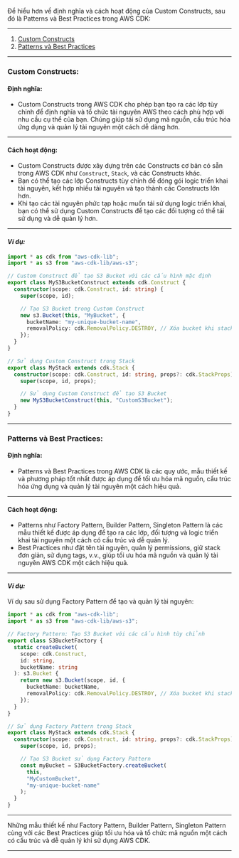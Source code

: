 Để hiểu hơn về định nghĩa và cách hoạt động của Custom Constructs, sau đó là Patterns và Best Practices trong AWS CDK:

---

1. [Custom Constructs](#custom-constructs)
2. [Patterns và Best Practices](#patterns-và-best-practices)

---

### Custom Constructs:

#### **Định nghĩa:**

- Custom Constructs trong AWS CDK cho phép bạn tạo ra các lớp tùy chỉnh để định nghĩa và tổ chức tài nguyên AWS theo cách phù hợp với nhu cầu cụ thể của bạn. Chúng giúp tái sử dụng mã nguồn, cấu trúc hóa ứng dụng và quản lý tài nguyên một cách dễ dàng hơn.

---

#### **Cách hoạt động:**

- Custom Constructs được xây dựng trên các Constructs cơ bản có sẵn trong AWS CDK như `Construct`, `Stack`, và các Constructs khác.
- Bạn có thể tạo các lớp Constructs tùy chỉnh để đóng gói logic triển khai tài nguyên, kết hợp nhiều tài nguyên và tạo thành các Constructs lớn hơn.
- Khi tạo các tài nguyên phức tạp hoặc muốn tái sử dụng logic triển khai, bạn có thể sử dụng Custom Constructs để tạo các đối tượng có thể tái sử dụng và dễ quản lý hơn.

---

#### _Ví dụ:_

```typescript
import * as cdk from "aws-cdk-lib";
import * as s3 from "aws-cdk-lib/aws-s3";

// Custom Construct để tạo S3 Bucket với các cấu hình mặc định
export class MyS3BucketConstruct extends cdk.Construct {
  constructor(scope: cdk.Construct, id: string) {
    super(scope, id);

    // Tạo S3 Bucket trong Custom Construct
    new s3.Bucket(this, "MyBucket", {
      bucketName: "my-unique-bucket-name",
      removalPolicy: cdk.RemovalPolicy.DESTROY, // Xóa bucket khi stack bị xóa
    });
  }
}

// Sử dụng Custom Construct trong Stack
export class MyStack extends cdk.Stack {
  constructor(scope: cdk.Construct, id: string, props?: cdk.StackProps) {
    super(scope, id, props);

    // Sử dụng Custom Construct để tạo S3 Bucket
    new MyS3BucketConstruct(this, "CustomS3Bucket");
  }
}
```

---

### Patterns và Best Practices:

#### **Định nghĩa:**

- Patterns và Best Practices trong AWS CDK là các quy ước, mẫu thiết kế và phương pháp tốt nhất được áp dụng để tối ưu hóa mã nguồn, cấu trúc hóa ứng dụng và quản lý tài nguyên một cách hiệu quả.

---

#### **Cách hoạt động:**

- Patterns như Factory Pattern, Builder Pattern, Singleton Pattern là các mẫu thiết kế được áp dụng để tạo ra các lớp, đối tượng và logic triển khai tài nguyên một cách có cấu trúc và dễ quản lý.
- Best Practices như đặt tên tài nguyên, quản lý permissions, giữ stack đơn giản, sử dụng tags, v.v., giúp tối ưu hóa mã nguồn và quản lý tài nguyên AWS CDK một cách hiệu quả.

---

#### _Ví dụ:_

Ví dụ sau sử dụng Factory Pattern để tạo và quản lý tài nguyên:

```typescript
import * as cdk from "aws-cdk-lib";
import * as s3 from "aws-cdk-lib/aws-s3";

// Factory Pattern: Tạo S3 Bucket với các cấu hình tùy chỉnh
export class S3BucketFactory {
  static createBucket(
    scope: cdk.Construct,
    id: string,
    bucketName: string
  ): s3.Bucket {
    return new s3.Bucket(scope, id, {
      bucketName: bucketName,
      removalPolicy: cdk.RemovalPolicy.DESTROY, // Xóa bucket khi stack bị xóa
    });
  }
}

// Sử dụng Factory Pattern trong Stack
export class MyStack extends cdk.Stack {
  constructor(scope: cdk.Construct, id: string, props?: cdk.StackProps) {
    super(scope, id, props);

    // Tạo S3 Bucket sử dụng Factory Pattern
    const myBucket = S3BucketFactory.createBucket(
      this,
      "MyCustomBucket",
      "my-unique-bucket-name"
    );
  }
}
```

---

Những mẫu thiết kế như Factory Pattern, Builder Pattern, Singleton Pattern cùng với các Best Practices giúp tối ưu hóa và tổ chức mã nguồn một cách có cấu trúc và dễ quản lý khi sử dụng AWS CDK.

---
